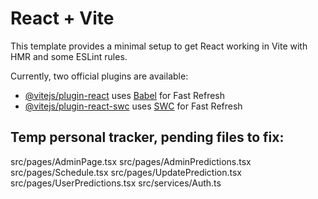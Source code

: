 # React + Vite

This template provides a minimal setup to get React working in Vite with HMR and some ESLint rules.

Currently, two official plugins are available:

- [@vitejs/plugin-react](https://github.com/vitejs/vite-plugin-react/blob/main/packages/plugin-react/README.md) uses [Babel](https://babeljs.io/) for Fast Refresh
- [@vitejs/plugin-react-swc](https://github.com/vitejs/vite-plugin-react-swc) uses [SWC](https://swc.rs/) for Fast Refresh

## Temp personal tracker, pending files to fix:

src/pages/AdminPage.tsx
src/pages/AdminPredictions.tsx
src/pages/Schedule.tsx
src/pages/UpdatePrediction.tsx
src/pages/UserPredictions.tsx
src/services/Auth.ts
